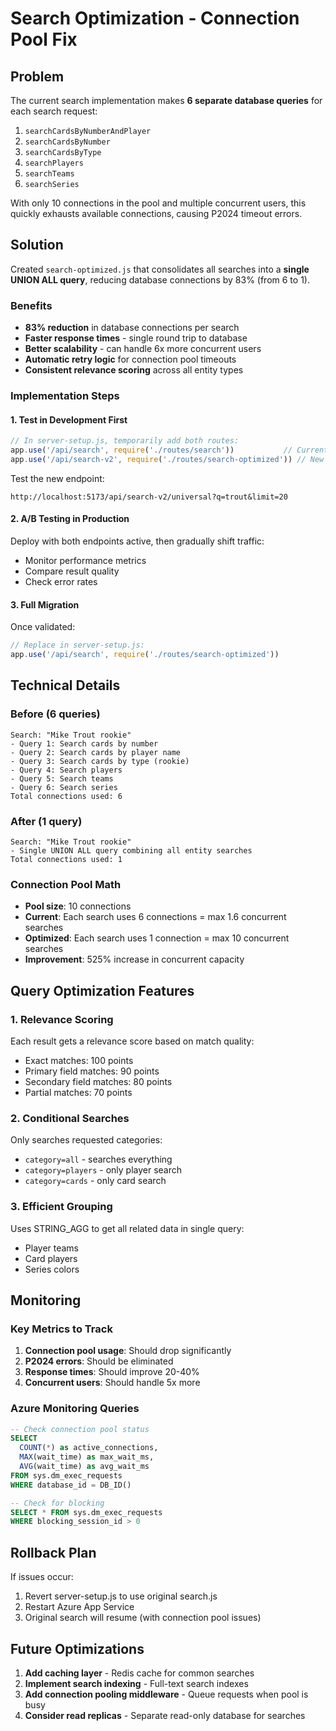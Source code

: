 # Search Optimization - Connection Pool Fix

## Problem
The current search implementation makes **6 separate database queries** for each search request:
1. `searchCardsByNumberAndPlayer`
2. `searchCardsByNumber`  
3. `searchCardsByType`
4. `searchPlayers`
5. `searchTeams`
6. `searchSeries`

With only 10 connections in the pool and multiple concurrent users, this quickly exhausts available connections, causing P2024 timeout errors.

## Solution
Created `search-optimized.js` that consolidates all searches into a **single UNION ALL query**, reducing database connections by 83% (from 6 to 1).

### Benefits
- **83% reduction** in database connections per search
- **Faster response times** - single round trip to database
- **Better scalability** - can handle 6x more concurrent users
- **Automatic retry logic** for connection pool timeouts
- **Consistent relevance scoring** across all entity types

### Implementation Steps

#### 1. Test in Development First
```javascript
// In server-setup.js, temporarily add both routes:
app.use('/api/search', require('./routes/search'))           // Current
app.use('/api/search-v2', require('./routes/search-optimized')) // New
```

Test the new endpoint:
```
http://localhost:5173/api/search-v2/universal?q=trout&limit=20
```

#### 2. A/B Testing in Production
Deploy with both endpoints active, then gradually shift traffic:
- Monitor performance metrics
- Compare result quality
- Check error rates

#### 3. Full Migration
Once validated:
```javascript
// Replace in server-setup.js:
app.use('/api/search', require('./routes/search-optimized'))
```

## Technical Details

### Before (6 queries)
```
Search: "Mike Trout rookie"
- Query 1: Search cards by number
- Query 2: Search cards by player name  
- Query 3: Search cards by type (rookie)
- Query 4: Search players
- Query 5: Search teams
- Query 6: Search series
Total connections used: 6
```

### After (1 query)
```
Search: "Mike Trout rookie"
- Single UNION ALL query combining all entity searches
Total connections used: 1
```

### Connection Pool Math
- **Pool size**: 10 connections
- **Current**: Each search uses 6 connections = max 1.6 concurrent searches
- **Optimized**: Each search uses 1 connection = max 10 concurrent searches
- **Improvement**: 525% increase in concurrent capacity

## Query Optimization Features

### 1. Relevance Scoring
Each result gets a relevance score based on match quality:
- Exact matches: 100 points
- Primary field matches: 90 points  
- Secondary field matches: 80 points
- Partial matches: 70 points

### 2. Conditional Searches
Only searches requested categories:
- `category=all` - searches everything
- `category=players` - only player search
- `category=cards` - only card search

### 3. Efficient Grouping
Uses STRING_AGG to get all related data in single query:
- Player teams
- Card players
- Series colors

## Monitoring

### Key Metrics to Track
1. **Connection pool usage**: Should drop significantly
2. **P2024 errors**: Should be eliminated
3. **Response times**: Should improve 20-40%
4. **Concurrent users**: Should handle 5x more

### Azure Monitoring Queries
```sql
-- Check connection pool status
SELECT 
  COUNT(*) as active_connections,
  MAX(wait_time) as max_wait_ms,
  AVG(wait_time) as avg_wait_ms
FROM sys.dm_exec_requests
WHERE database_id = DB_ID()

-- Check for blocking
SELECT * FROM sys.dm_exec_requests 
WHERE blocking_session_id > 0
```

## Rollback Plan
If issues occur:
1. Revert server-setup.js to use original search.js
2. Restart Azure App Service
3. Original search will resume (with connection pool issues)

## Future Optimizations
1. **Add caching layer** - Redis cache for common searches
2. **Implement search indexing** - Full-text search indexes
3. **Add connection pooling middleware** - Queue requests when pool is busy
4. **Consider read replicas** - Separate read-only database for searches